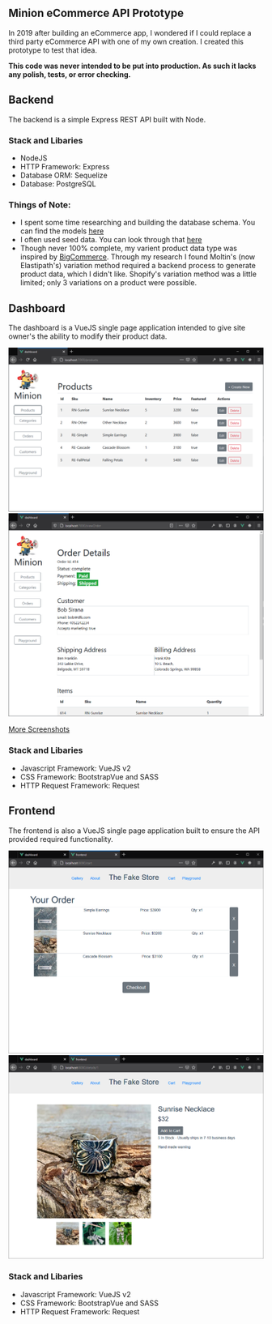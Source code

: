 ## Minion eCommerce API Prototype

In 2019 after building an eCommerce app, I wondered if I could replace a third party eCommerce API with one of my own creation. I created this prototype to test that idea.

**This code was never intended to be put into production. As such it lacks any polish, tests, or error checking.**

## Backend

The backend is a simple Express REST API built with Node.

### Stack and Libaries

-   NodeJS
-   HTTP Framework: Express
-   Database ORM: Sequelize
-   Database: PostgreSQL

### Things of Note:

-   I spent some time researching and building the database schema. You can find the models [here](https://github.com/BenSaus/Minion-Prototype/tree/master/backend/models)
-   I often used seed data. You can look through that [here](https://github.com/BenSaus/Minion-Prototype/tree/master/backend/seeders)
-   Though never 100% complete, my varient product data type was inspired by [BigCommerce](https://developer.bigcommerce.com/api-reference/store-management/catalog/product-variants/createvariant). Through my research I found Moltin's (now Elastipath's) variation method required a backend process to generate product data, which I didn't like. Shopify's variation method was a little limited; only 3 variations on a product were possible.

## Dashboard

The dashboard is a VueJS single page application intended to give site owner's the ability to modify their product data.

![products](https://raw.githubusercontent.com/BenSaus/Minion-Prototype/master/dashboard/screenshots/minionDashboard.png)
![orderDetail](https://raw.githubusercontent.com/BenSaus/Minion-Prototype/master/dashboard/screenshots/minionDashboard-OrderDetails.png)

[More Screenshots](https://github.com/BenSaus/Minion-Prototype/tree/master/dashboard/screenshots)

### Stack and Libaries

-   Javascript Framework: VueJS v2
-   CSS Framework: BootstrapVue and SASS
-   HTTP Request Framework: Request

## Frontend

The frontend is also a VueJS single page application built to ensure the API provided required functionality.

![products](https://raw.githubusercontent.com/BenSaus/Minion-Prototype/master/frontend/screenshots/minionFrontend-Cart.png)
![orderDetail](https://raw.githubusercontent.com/BenSaus/Minion-Prototype/master/frontend/screenshots/minionFrontend-ProductDetails.png)

### Stack and Libaries

-   Javascript Framework: VueJS v2
-   CSS Framework: BootstrapVue and SASS
-   HTTP Request Framework: Request
